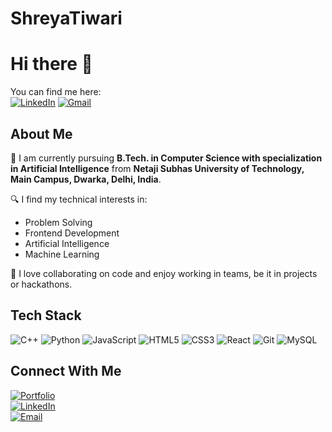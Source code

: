 # ShreyaTiwari
# Hi there 👋  

You can find me here:  
[![LinkedIn](https://img.shields.io/badge/LinkedIn-blue?style=flat&logo=linkedin)](https://www.linkedin.com/in/shreya-tiwari-1a1162257?utm_source=share&utm_campaign=share_via&utm_content=profile&utm_medium=android_app) 
[![Gmail](https://img.shields.io/badge/Gmail-black?style=flat&logo=gmail)](mailto:shreyatiwari.ina@gmail.com)

## About Me  
🚀 I am currently pursuing **B.Tech. in Computer Science with specialization in Artificial Intelligence** from **Netaji Subhas University of Technology, Main Campus, Dwarka, Delhi, India**.  

🔍 I find my technical interests in:
- Problem Solving  
- Frontend Development  
- Artificial Intelligence  
- Machine Learning

🤝 I love collaborating on code and enjoy working in teams, be it in projects or hackathons.

## Tech Stack  
![C++](https://img.shields.io/badge/-C++-00599C?style=flat&logo=c%2B%2B&logoColor=white)
![Python](https://img.shields.io/badge/-Python-3776AB?style=flat&logo=python&logoColor=white)
![JavaScript](https://img.shields.io/badge/-JavaScript-F7DF1E?style=flat&logo=javascript&logoColor=black)
![HTML5](https://img.shields.io/badge/-HTML5-E34F26?style=flat&logo=html5&logoColor=white)
![CSS3](https://img.shields.io/badge/-CSS3-1572B6?style=flat&logo=css3&logoColor=white)
![React](https://img.shields.io/badge/-React-61DAFB?style=flat&logo=react&logoColor=black)
![Git](https://img.shields.io/badge/-Git-F05032?style=flat&logo=git&logoColor=white)
![MySQL](https://img.shields.io/badge/-MySQL-4479A1?style=flat&logo=mysql&logoColor=white)

## Connect With Me  
[![Portfolio](https://img.shields.io/badge/Portfolio-visit-green)](https://github.com/Shreya-230/Portfolio)  
[![LinkedIn](https://img.shields.io/badge/-LinkedIn-blue?style=flat&logo=linkedin)](https://www.linkedin.com/in/shreya-tiwari-1a1162257?utm_source=share&utm_campaign=share_via&utm_content=profile&utm_medium=android_app)  
[![Email](https://img.shields.io/badge/-Email-red?style=flat&logo=gmail&logoColor=white)](mailto:your-shreyatiwari.ina@gmail.com)
